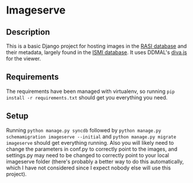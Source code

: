 Imageserve
==========

Description
-----------
This is a basic Django project for hosting images in the [RASI database](https://images.rasi.mcgill.ca) and their metadata, largely found in the [ISMI database](https://openmind-ismi-dev.mpiwg-berlin.mpg.de/om4-ismi/). It uses DDMAL's [diva.js](https://github.com/DDMAL/diva.js) for the viewer.

Requirements
------------
The requirements have been managed with virtualenv, so running `pip install -r requirements.txt` should get you everything you need.

Setup
-----
Running `python manage.py syncdb` followed by `python manage.py schemamigration imageserve --initial` and `python manage.py migrate imageserve` should get everything running. Also you will likely need to change the parameters in conf.py to correctly point to the images, and settings.py may need to be changed to correctly point to your local imageserve folder (there's probably a better way to do this automatically, which I have not considered since I expect nobody else will use this project).